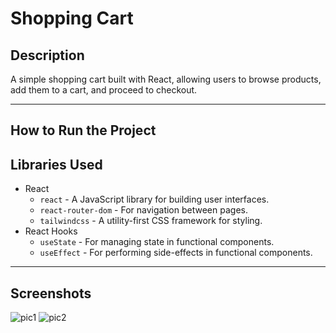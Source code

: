 # Shopping Cart

## Description
A simple shopping cart built with React, allowing users to browse products, add them to a cart, and proceed to checkout.

---
## How to Run the Project

## Libraries Used

- React
  - `react` - A JavaScript library for building user interfaces.
  - `react-router-dom` - For navigation between pages.
  - `tailwindcss` - A utility-first CSS framework for styling.
- React Hooks
  - `useState` - For managing state in functional components.
  - `useEffect` - For performing side-effects in functional components.
  
---

## Screenshots
![pic1](./assets/pic1.png)
![pic2](./assets/pic2.png)


